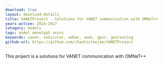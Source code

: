 ```yaml
---
download: true
layout: download-details
title: VANETProject - Solutions for VANET communication with OMNeT++
years-active: 2014-2017
category: models
tags: model omnetpp5 veins
keywords: vanet, vehicular, adhoc, aodv, gpsr, georouting
github-url: https://github.com/chaotictoejam/VANETProject
---
```


This project is a solutions for VANET communication with OMNeT++
